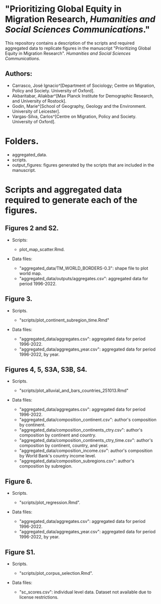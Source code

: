 # "Prioritizing Global Equity in Migration Research, *Humanities and Social Sciences Communications*."

This repository contains a description of the scripts and required aggregated data to replicate figures in the manuscript "Prioritizing Global Equity in Migration Research". *Humanities and Social Sciences Communications*.

## Authors: 

- Carrasco, José Ignacio^[Department of Sociology; Centre on Migration, Policy and Society. University of Oxford].
- Akbaritabar, Aliakbar^[Max Planck Institute for Demographic Research, and University of Rostock].
- Godin, Marie^[School of Geography, Geology and the Environment. University of Leicester].
- Vargas-Silva, Carlos^[Centre on Migration, Policy and Society. University of Oxford].

# Folders.

- aggregated_data.
- scripts.
- output_figures: figures generated by the scripts that are included in the manuscript.


# Scripts and aggregated data required to generate each of the figures.

## Figures 2 and S2.

- Scripts:
  - plot_map_scatter.Rmd.

- Data files:
  - "aggregated_data/TM_WORLD_BORDERS-0.3": shape file to plot world map.
  - "aggregated_data/outputs/aggregates.csv": aggregated data for period 1996-2022.

## Figure 3.

- Scripts.
  - "scripts/plot_continent_subregion_time.Rmd"

- Data files:
  - "aggregated_data/aggregates.csv": aggregated data for period 1996-2022.
  - "aggregated_data/aggregates_year.csv": aggregated data for period 1996-2022, by year.

## Figures 4, 5, S3A, S3B, S4.

- Scripts.
  - "scripts/plot_alluvial_and_bars_countries_251013.Rmd"

- Data files:
  - "aggregated_data/aggregates.csv": aggregated data for period 1996-2022.
  - "aggregated_data/composition_continent.csv": author's composition by continent.
  - "aggregated_data/composition_continents_ctry.csv": author's composition by continent and country.
  - "aggregated_data/composition_continents_ctry_time.csv": author's composition by continent, country, and year.
  - "aggregated_data/composition_income.csv": author's composition by World Bank's country income level.
  - "aggregated_data/composition_subregions.csv": author's composition by subregion.

## Figure 6.

- Scripts.
  - "scripts/plot_regression.Rmd".
  
- Data files:
  - "aggregated_data/aggregates.csv": aggregated data for period 1996-2022.
  - "aggregated_data/aggregates_year.csv": aggregated data for period 1996-2022, by year.


## Figure S1.

- Scripts.
  - "scripts/plot_corpus_selection.Rmd".

- Data files:
  - "sc_scores.csv": individual level data. Dataset not available due to license restrictions.
